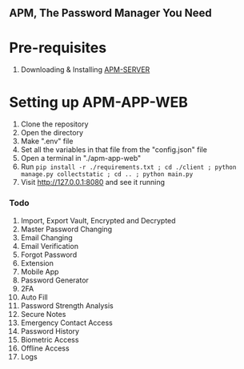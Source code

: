 ## APM, The Password Manager You Need

# Pre-requisites
1. Downloading & Installing [APM-SERVER](https://github.com/Abled-Taha/apm-server)

# Setting up APM-APP-WEB
1. Clone the repository
2. Open the directory
3. Make ".env" file
4. Set all the variables in that file from the "config.json" file
5. Open a terminal in "./apm-app-web"
6. Run ```pip install -r ./requirements.txt ; cd ./client ; python manage.py collectstatic ; cd .. ; python main.py```
7. Visit http://127.0.0.1:8080 and see it running

### Todo
1. Import, Export Vault, Encrypted and Decrypted
2. Master Password Changing
3. Email Changing
4. Email Verification
5. Forgot Password
6. Extension
7. Mobile App
8. Password Generator
9.  2FA
10. Auto Fill
11. Password Strength Analysis
12. Secure Notes
13. Emergency Contact Access
14. Password History
15. Biometric Access
16. Offline Access
17. Logs